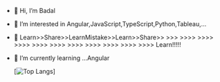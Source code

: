 - 👋 Hi, I’m Badal
- 👀 I’m interested in Angular,JavaScript,TypeScript,Python,Tableau,...
- 🌱 Learn>>Share>>LearnMistake>>Learn>>Share>> >>> >>>> >>>> >>>> >>>> >>>> >>>> >>>> >>>> >>>> >>>> Learn!!!!!
- 🌱 I’m currently learning ...Angular


     [![Top Langs](https://github-readme-stats.vercel.app/api/top-langs/?username=pateba06&layout=compact)]

<!---
pateba06/pateba06 is a ✨ special ✨ repository because its `README.md` (this file) appears on your GitHub profile.
You can click the Preview link to take a look at your changes.
--->
